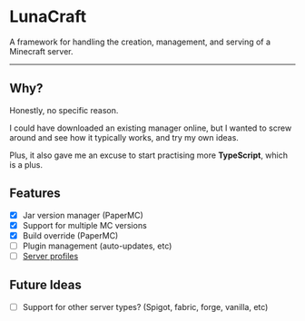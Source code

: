 # LunaCraft

A framework for handling the creation, management, and serving of a Minecraft server.

---

## Why?
Honestly, no specific reason.

I could have downloaded an existing manager online, but I wanted to screw around and see how it typically works, and try my own ideas.

Plus, it also gave me an excuse to start practising more **TypeScript**, which is a plus.

## Features
- [x] Jar version manager (PaperMC)
- [x] Support for multiple MC versions
- [x] Build override (PaperMC)
- [ ] Plugin management (auto-updates, etc)
- [ ] [Server profiles](/docs/serverprofiles.md)

## Future Ideas
- [ ] Support for other server types? (Spigot, fabric, forge, vanilla, etc)
